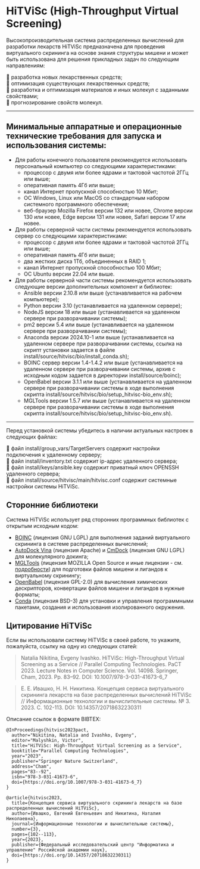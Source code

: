 # HiTViSc (High-Throughput Virtual Screening)

Высокопроизводительная система распределенных вычислений для разработки лекарств HiTViSc предназначена для проведения виртуального скрининга на основе знания структуры мишени и может быть использована для решения прикладных задач по следующим направлениям:

:pill: разработка новых лекарственных средств;  
:pill: оптимизация существующих лекарственных средств;  
:pill: разработка и оптимизация материалов и иных молекул с заданными свойствами;  
:pill: прогнозирование свойств молекул.

____

## Минимальные аппаратные и операционные технические требования для запуска и использования системы:
- Для работы конечного пользователя рекомендуется использовать персональный компьютер со следующими характеристиками:
	- процессор с двумя или более ядрами и тактовой частотой 2ГГц или выше;
	- оперативная память 4Гб или выше;
	- канал Интернет пропускной способностью 10 Мбит;
	- ОС Windows, Linux или MacOS со стандартным набором системного программного обеспечения;
	- веб-браузер Mozilla Firefox версии 132 или новее, Chrome версии 130 или новее, Edge версии 131 или новее, Safari версии 17 или новее.
- Для работы серверной части системы рекомендуется использовать сервер со следующими характеристиками:
	- процессор с двумя или более ядрами и тактовой частотой 2ГГц или выше;
	- оперативная память 4Гб или выше;
	- два жестких диска 1Тб, объединенных в RAID 1;
	- канал Интернет пропускной способностью 100 Мбит;
	- ОС Ubuntu версии 22.04 или выше. 
- Для работы серверной части системы рекомендуется использовать следующие версии дополнительных компонент и библиотек:
	- Ansible версии 2.10.8 или выше (устанавливается на рабочем компьютере);
 	- Python версии 3.10 (устанавливается на удаленном сервере);
	- NodeJS версии 18 или выше (устанавливается на удаленном сервере при разворачивании системы);
 	- pm2 версии 5.4 или выше (устанавливается на удаленном сервере при разворачивании системы);
	- Anaconda версии 2024.10-1 или выше (устанавливается на удаленном сервере при разворачивании системы, ссылка на скрипт установки задается в файле install/source/hitvisc/bio/install_conda.sh);
	- BOINC сервер версии 1.4-1.4.2 или выше (устанавливается на удаленном сервере при разворачивании системы, архив с исходным кодом задается в директории install/source/boinc);
	- OpenBabel версии 3.1.1 или выше (устанавливается на удаленном сервере при разворачивании системы в ходе выполнения скрипта install/source/hitvisc/bio/setup_hitvisc-bio_env.sh);
	- MGLTools версии 1.5.7 или выше (устанавливается на удаленном сервере при разворачивании системы в ходе выполнения скрипта install/source/hitvisc/bio/setup_hitvisc-bio_env.sh).
____
Перед установкой системы убедитесь в наличии актуальных настроек в следующих файлах:

:key: файл install/group_vars/TargetServers содержит настройки подключения к удаленному серверу;  
:key: файл install/inventory.txt содержит ip-адрес удаленного сервера;  
:key: файл install/keys/ansible.key содержит приватный ключ OPENSSH удаленного сервера;  
:key: файл install/source/hitvisc/main/hitvisc.conf содержит системные настройки системы HiTViSc.

## Сторонние библиотеки

Система HiTViSc использует ряд сторонних программных библиотек с открытым исходным кодом:

- [BOINC](https://boinc.berkeley.edu/) (лицензия GNU LGPL) для выполнения заданий виртуального скрининга в системе распределенных вычислений;
- [AutoDock Vina](https://vina.scripps.edu/) (лицензия Apache) и [CmDock](https://gitlab.com/Jukic/cmdock/) (лицензия GNU LGPL) для молекулярного докинга;
- [MGLTools](http://mgltools.scripps.edu/) (лицензия MOZILLA Open Source и иные лицензии - см. [подробности](http://mgltools.scripps.edu/downloads/license-agreements)) для подготовки файлов мишени и лигандов к виртуальному скринингу;
- [OpenBabel](https://openbabel.github.io/) (лицензия GPL-2.0) для вычисления химических дескрипторов, конвертации файлов мишени и лигандов в нужные форматы;
- [Conda](https://github.com/conda/conda) (лицензия BSD-3) для установки и управления программными пакетами, создания и использования изолированного окружения.

## Цитирование HiTViSc

Если вы использовали систему HiTViSc в своей работе, то укажите, пожалуйста, ссылку на одну из следующих статей:

> Natalia Nikitina, Evgeny Ivashko. HiTViSc: High-Throughput Virtual Screening as a Service // Parallel Computing Technologies. PaCT 2023. Lecture Notes in Computer Science. Vol. 14098. Springer, Cham, 2023. Pp. 83–92. DOI: 10.1007/978-3-031-41673-6_7

> Е. Е. Ивашко, Н. Н. Никитина. Концепция сервиса виртуального скрининга лекарств на базе распределенных вычислений HiTViSc // Информационные технологии и вычислительные системы. № 3. 2023. C. 102-113. DOI: 10.14357/20718632230311

Описание ссылок в формате BIBTEX:
```
@InProceedings{hitvisc2023pact,
  author="Nikitina, Natalia and Ivashko, Evgeny",
  editor="Malyshkin, Victor",
  title="HiTViSc: High-Throughput Virtual Screening as a Service",
  booktitle="Parallel Computing Technologies",
  year="2023",
  publisher="Springer Nature Switzerland",
  address="Cham",
  pages="83--92",
  isbn="978-3-031-41673-6",
  doi={https://doi.org/10.1007/978-3-031-41673-6_7}
}
```
```
@article{hitvisc2023,
  title={Концепция сервиса виртуального скрининга лекарств на базе распределенных вычислений HiTViSc},
  author={Ивашко, Евгений Евгеньевич and Никитина, Наталия Николаевна},
  journal={Информационные технологии и вычислительные системы},
  number={3},
  pages={102--113},
  year={2023},
  publisher={Федеральный исследовательский центр "Информатика и управление" Российской академии наук},
  doi={https://doi.org/10.14357/20718632230311}
}
```
